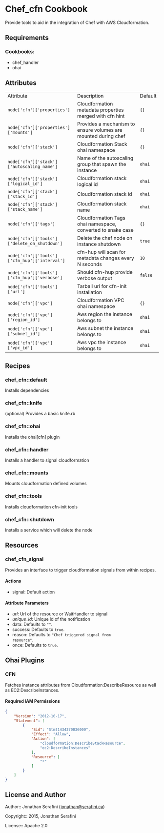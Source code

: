 Chef_cfn Cookbook
=================

Provide tools to aid in the integration of Chef with AWS Cloudformation.

Requirements
------------

### Cookbooks:

* chef_handler
* ohai

Attributes
----------

<table>
  <tr>
    <td>Attribute</td>
    <td>Description</td>
    <td>Default</td>
  </tr>
  <tr>
    <td><code>node['cfn']['properties']</code></td>
    <td>Cloudformation metadata properties merged with cfn hint</td>
    <td><code>{}</code></td>
  </tr>
  <tr>
    <td><code>node['cfn']['properties']['mounts']</code></td>
    <td>Provides a mechanism to ensure volumes are mounted during chef</td>
    <td><code>{}</code></td>
  </tr>
  <tr>
    <td><code>node['cfn']['stack']</code></td>
    <td>Cloudformation Stack ohai namespace</td>
    <td><code>{}</code></td>
  </tr>
  <tr>
    <td><code>node['cfn']['stack']['autoscaling_name']</code></td>
    <td>Name of the autoscaling group that spawn the instance</td>
    <td><code>ohai</code></td>
  </tr>
  <tr>
    <td><code>node['cfn']['stack']['logical_id']</code></td>
    <td>Cloudformation stack logical id</td>
    <td><code>ohai</code></td>
  </tr>
  <tr>
    <td><code>node['cfn']['stack']['stack_id']</code></td>
    <td>Cloudformation stack id</td>
    <td><code>ohai</code></td>
  </tr>
  <tr>
    <td><code>node['cfn']['stack']['stack_name']</code></td>
    <td>Cloudformation stack name</td>
    <td><code>ohai</code></td>
  </tr>
  <tr>
    <td><code>node['cfn']['tags']</code></td>
    <td>Cloudformation Tags ohai namespace, converted to snake case</td>
    <td><code>{}</code></td>
  </tr>
  <tr>
    <td><code>node['cfn']['tools']['delete_on_shutdown']</code></td>
    <td>Delete the chef node on instance shutdown</td>
    <td><code>true</code></td>
  </tr>
  <tr>
    <td><code>node['cfn']['tools']['cfn_hup']['interval']</code></td>
    <td>cfn-hup will scan for metadata changes every N seconds</td>
    <td><code>10</code></td>
  </tr>
  <tr>
    <td><code>node['cfn']['tools']['cfn_hup']['verbose']</code></td>
    <td>Should cfn-hup provide verbose output</td>
    <td><code>false</code></td>
  </tr>
  <tr>
    <td><code>node['cfn']['tools']['url']</code></td>
    <td>Tarball url for cfn-init installation</td>
    <td><code></code></td>
  </tr>
  <tr>
    <td><code>node['cfn']['vpc']</code></td>
    <td>Cloudformation VPC ohai namespace</td>
    <td><code>{}</code></td>
  </tr>
  <tr>
    <td><code>node['cfn']['vpc']['region_id']</code></td>
    <td>Aws region the instance belongs to</td>
    <td><code>ohai</code></td>
  </tr>
  <tr>
    <td><code>node['cfn']['vpc']['subnet_id']</code></td>
    <td>Aws subnet the instance belongs to</td>
    <td><code>ohai</code></td>
  </tr>
  <tr>
    <td><code>node['cfn']['vpc']['vpc_id']</code></td>
    <td>Aws vpc the instance belongs to</td>
    <td><code>ohai</code></td>
  </tr>
</table>

Recipes
-------

### chef_cfn::default

Installs dependencies

### chef_cfn::knife

(optional) Provides a basic knife.rb

### chef_cfn::ohai

Installs the ohai[cfn] plugin

### chef_cfn::handler

Installs a handler to signal cloudformation

### chef_cfn::mounts

Mounts cloudformation defined volumes

### chef_cfn::tools

Installs cloudformation cfn-init tools

### chef_cfn::shutdown

Installs a service which will delete the node

Resources
---------

### chef_cfn_signal

Provides an interface to trigger cloudformation signals from within recipes.

#### Actions

* signal: Default action

#### Attribute Parameters

* *url*: Url of the resource or WaitHandler to signal
* *unique_id*: Unique id of the notification
* data:  Defaults to <code>""</code>.
* success:  Defaults to <code>true</code>.
* reason:  Defaults to <code>"Chef triggered signal from resource"</code>.
* once:  Defaults to <code>true</code>.

Ohai Plugins
------------

### CFN

Fetches instance attributes from Cloudformation:DescribeResource as well as EC2:DescribeInstances.

#### Required IAM Permissions

```json
{
    "Version": "2012-10-17",
    "Statement": [
        {
            "Sid": "Stmt1434370036000",
            "Effect": "Allow",
            "Action": [
                "cloudformation:DescribeStackResource",
                "ec2:DescribeInstances"
            ],
            "Resource": [
                "*"
            ]
        }
    ]
}
```

License and Author
------------------

Author:: Jonathan Serafini (<jonathan@serafini.ca>)

Copyright:: 2015, Jonathan Serafini

License:: Apache 2.0

